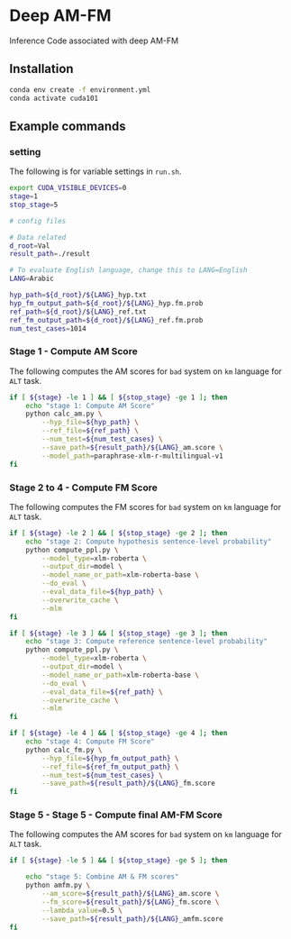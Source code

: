 # Deep AM-FM
Inference Code associated with deep AM-FM


## Installation

```bash
conda env create -f environment.yml
conda activate cuda101
```

## Example commands

### setting
The following is for variable settings in `run.sh`.

```bash
export CUDA_VISIBLE_DEVICES=0                                                                                                                                                                                                         
stage=1
stop_stage=5

# config files

# Data related
d_root=Val
result_path=./result

# To evaluate English language, change this to LANG=English
LANG=Arabic

hyp_path=${d_root}/${LANG}_hyp.txt
hyp_fm_output_path=${d_root}/${LANG}_hyp.fm.prob
ref_path=${d_root}/${LANG}_ref.txt
ref_fm_output_path=${d_root}/${LANG}_ref.fm.prob
num_test_cases=1014

```

### Stage 1 - Compute AM Score
The following computes the AM scores for `bad` system on `km` language for `ALT` task.

```bash
if [ ${stage} -le 1 ] && [ ${stop_stage} -ge 1 ]; then
    echo "stage 1: Compute AM Score"
    python calc_am.py \
        --hyp_file=${hyp_path} \
        --ref_file=${ref_path} \
        --num_test=${num_test_cases} \
        --save_path=${result_path}/${LANG}_am.score \
		--model_path=paraphrase-xlm-r-multilingual-v1
fi
```

### Stage 2 to 4 - Compute FM Score
The following computes the FM scores for `bad` system on `km` language for `ALT` task.

```bash
if [ ${stage} -le 2 ] && [ ${stop_stage} -ge 2 ]; then
	echo "stage 2: Compute hypothesis sentence-level probability"
	python compute_ppl.py \
        --model_type=xlm-roberta \
        --output_dir=model \
        --model_name_or_path=xlm-roberta-base \
        --do_eval \
        --eval_data_file=${hyp_path} \
        --overwrite_cache \
        --mlm
fi

if [ ${stage} -le 3 ] && [ ${stop_stage} -ge 3 ]; then
    echo "stage 3: Compute reference sentence-level probability"
	python compute_ppl.py \
        --model_type=xlm-roberta \
        --output_dir=model \
        --model_name_or_path=xlm-roberta-base \
        --do_eval \
        --eval_data_file=${ref_path} \
        --overwrite_cache \
        --mlm
fi

if [ ${stage} -le 4 ] && [ ${stop_stage} -ge 4 ]; then
    echo "stage 4: Compute FM Score"
    python calc_fm.py \
        --hyp_file=${hyp_fm_output_path} \
        --ref_file=${ref_fm_output_path} \
        --num_test=${num_test_cases} \
        --save_path=${result_path}/${LANG}_fm.score
fi
```

### Stage 5 - Stage 5 - Compute final AM-FM Score
The following computes the AM scores for `bad` system on `km` language for `ALT` task.

```bash
if [ ${stage} -le 5 ] && [ ${stop_stage} -ge 5 ]; then

    echo "stage 5: Combine AM & FM scores"
    python amfm.py \
        --am_score=${result_path}/${LANG}_am.score \
        --fm_score=${result_path}/${LANG}_fm.score \
        --lambda_value=0.5 \
		--save_path=${result_path}/${LANG}_amfm.score
fi
```





